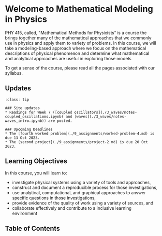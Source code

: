 
# Welcome to Mathematical Modeling in Physics 

PHY 415, called, "Mathematical Methods for Physicists" is a course the brings together many of the mathematical approaches that we commonly use in physics and apply them to variety of problems. In this course, we will take a modeling-based approach where we focus on the mathematical descriptions of physical phenomenon and determine what mathematical and analytical approaches are useful in exploring those models.

To get a sense of the course, please read all the pages associated with our syllabus.
 
## Updates

`````{admonition} Last updated: 9 Oct 2023
:class: tip

### Site updates
* Readings for Week 7 ([coupled oscillators](./3_waves/notes-coupled_oscillations.ipynb) and [waves](./3_waves/notes-waves_intro.ipynb)) are posted.

### Upcoming Deadlines
* The [fourth worked problem](./9_assignments/worked-problem-4.md) is due 13 Oct 2023.
* The [second project](./9_assignments/project-2.md) is due 20 Oct 2023.

`````

## Learning Objectives
 
 In this course, you will learn to:
 
 * investigate physical systems using a variety of tools and approaches,
 * construct and document a reproducible process for those investigations,
 * use analytical, computational, and graphical approaches to answer specific questions in those investigations,
 * provide evidence of the quality of work using a variety of sources, and
 * collaborate effectively and contribute to a inclusive learning environment

## Table of Contents

```{tableofcontents}
```
